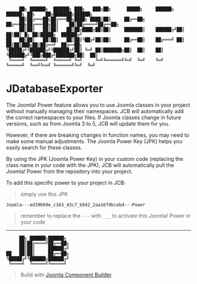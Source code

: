 ```
     ██╗ ██████╗  ██████╗ ███╗   ███╗██╗      █████╗     ██████╗  ██████╗ ██╗    ██╗███████╗██████╗ 
     ██║██╔═══██╗██╔═══██╗████╗ ████║██║     ██╔══██╗    ██╔══██╗██╔═══██╗██║    ██║██╔════╝██╔══██╗
     ██║██║   ██║██║   ██║██╔████╔██║██║     ███████║    ██████╔╝██║   ██║██║ █╗ ██║█████╗  ██████╔╝
██   ██║██║   ██║██║   ██║██║╚██╔╝██║██║     ██╔══██║    ██╔═══╝ ██║   ██║██║███╗██║██╔══╝  ██╔══██╗
╚█████╔╝╚██████╔╝╚██████╔╝██║ ╚═╝ ██║███████╗██║  ██║    ██║     ╚██████╔╝╚███╔███╔╝███████╗██║  ██║
 ╚════╝  ╚═════╝  ╚═════╝ ╚═╝     ╚═╝╚══════╝╚═╝  ╚═╝    ╚═╝      ╚═════╝  ╚══╝╚══╝ ╚══════╝╚═╝  ╚═╝
```
# JDatabaseExporter

The Joomla! Power feature allows you to use Joomla classes in your project without manually managing their namespaces. JCB will automatically add the correct namespaces to your files. If Joomla classes change in future versions, such as from Joomla 3 to 5, JCB will update them for you.

However, if there are breaking changes in function names, you may need to make some manual adjustments. The Joomla Power Key (JPK) helps you easily search for these classes.

By using the JPK (Joomla Power Key) in your custom code (replacing the class name in your code with the JPK), JCB will automatically pull the Joomla! Power from the repository into your project.

To add this specific power to your project in JCB:

> simply use this JPK
```
Joomla---ed39669e_c163_43c7_b942_2aa16f0bcebd---Power
```
> remember to replace the `---` with `___` to activate this Joomla! Power in your code

---
```
     ██╗ ██████╗██████╗
     ██║██╔════╝██╔══██╗
     ██║██║     ██████╔╝
██   ██║██║     ██╔══██╗
╚█████╔╝╚██████╗██████╔╝
 ╚════╝  ╚═════╝╚═════╝
```
> Build with [Joomla Component Builder](https://git.vdm.dev/joomla/Component-Builder)

